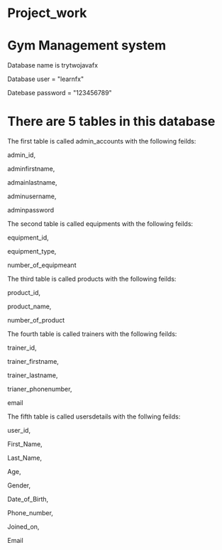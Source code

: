 # Project_work
# Gym Management system 


Database name is trytwojavafx

Database user =  "learnfx"

Datebase password = "123456789"




# There are 5 tables in this database 



The first table is called admin_accounts with the following feilds:

admin_id,

adminfirstname,

admainlastname,

adminusername,

adminpassword

The second table is called equipments with the following feilds:

equipment_id,

equipment_type,

number_of_equipmeant

The third table is called products with the following feilds:

product_id,

product_name,

number_of_product

The fourth table is called trainers with the following feilds:

trainer_id,

trainer_firstname,

trainer_lastname,

trianer_phonenumber,

email

The fifth table is called usersdetails with the follwing feilds:

user_id,

First_Name,

Last_Name,

Age, 

Gender,

Date_of_Birth,

Phone_number,

Joined_on,

Email



